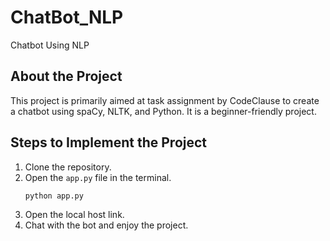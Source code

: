 # ChatBot_NLP
Chatbot Using NLP

## About the Project
This project is primarily aimed at task assignment by CodeClause to create a chatbot using spaCy, NLTK, and Python. It is a beginner-friendly project.

## Steps to Implement the Project
1. Clone the repository.
2. Open the `app.py` file in the terminal.
    ```bash
    python app.py
    ```
3. Open the local host link.
4. Chat with the bot and enjoy the project.
